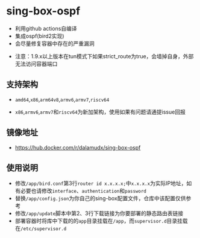 # sing-box-ospf
  - 利用github actions自编译
  - 集成ospf(bird2实现)
  - 会尽量修复容器中存在的严重漏洞
  * 注意：1.9.x以上版本在tun模式下如果strict_route为true，会墙掉自身，外部无法访问容器端口
    
## 支持架构
  - `amd64`,`x86`,`arm64v8`,`armv6`,`armv7`,`riscv64`
  * `x86`,`armv6`,`armv7`和`riscv64`为新加架构，使用如果有问题请通提issue回报

## 镜像地址
- https://hub.docker.com/r/dalamudx/sing-box-ospf

## 使用说明
- 修改`/app/bird.conf`第3行`router id x.x.x.x;`中`x.x.x.x`为实际IP地址，如有必要也请修改`interface`、`authentication`和`password`
- 替换`/app/config.json`为你自己的sing-box配置文件，仓库中该配置仅供参考
- 修改`/app/update`脚本中第2、3行下载链接为你要部署的静态路由表链接
- 部署容器时将库中下载的的`app`目录挂载在`/app`，而`supervisor.d`目录挂载在`/etc/supervisor.d`